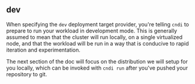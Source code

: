 ## dev

When specifying the `dev` deployment target provider, you're telling `cndi` to
prepare to run your workload in development mode. This is generally assumed to
mean that the cluster will run locally, on a single virtualized node, and that
the workload will be run in a way that is conducive to rapid iteration and
experimentation.

The next section of the doc will focus on the distribution we will setup for you
locally, which can be invoked with `cndi run` after you've pushed your
repository to git.
